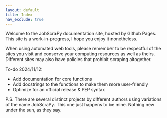 ```yaml
---
layout: default
title: Index
nav_exclude: true
---
```


Welcome to the JobScraPy documentation site, hosted by Github Pages. This site is a work-in-progress, I hope you enjoy it nonetheless.

When using automated web tools, please remember to be respectful of the sites you visit and conserve your computing resources as well as theirs.  Different sites may also have policies that prohibit scraping altogether.

To-do 2024/11/12:
* Add documentation for core functions
* Add docstrings to the functions to make them more user-friendly
* Optimize for an official release & PEP syntax

P.S. There are several distinct projects by different authors using variations of the name JobScraPy. This one just happens to be mine. Nothing new under the sun, as they say.
